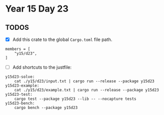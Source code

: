 # Year 15 Day 23

## TODOS

- [x] Add this crate to the global `Cargo.toml` file path.

```
members = [
    "y15/d23",
]
```

- [ ] Add shortcuts to the justfile:

```
y15d23-solve:
    cat ./y15/d23/input.txt | cargo run --release --package y15d23
y15d23-example:
    cat ./y15/d23/example.txt | cargo run --release --package y15d23
y15d23-test:
    cargo test --package y15d23 --lib -- --nocapture tests
y15d23-bench:
    cargo bench --package y15d23
```